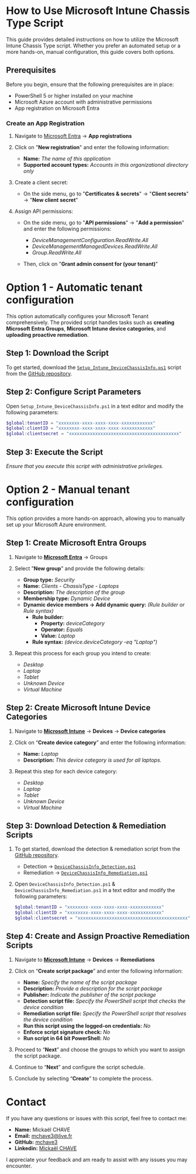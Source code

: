 # How to Use Microsoft Intune Chassis Type Script

This guide provides detailed instructions on how to utilize the Microsoft Intune Chassis Type script. Whether you prefer an automated setup or a more hands-on, manual configuration, this guide covers both options.

## Prerequisites

Before you begin, ensure that the following prerequisites are in place:

- PowerShell 5 or higher installed on your machine
- Microsoft Azure account with administrative permissions
- App registration on Microsoft Entra

### Create an App Registration

1) Navigate to [Microsoft Entra](https://portal.azure.com/) -> **App registrations**
2) Click on "**New registration**" and enter the following information:
    - **Name:** _The name of this application_
    - **Supported account types:** _Accounts in this organizational directory only_

3) Create a client secret:
    - On the side menu, go to "**Certificates & secrets**" -> "**Client secrets**" -> "**New client secret**"

4) Assign API permissions:
    - On the side menu, go to "**API permissions**" -> "**Add a permission**" and enter the following permissions:

        - _DeviceManagementConfiguration.ReadWrite.All_
        - _DeviceManagementManagedDevices.ReadWrite.All_
        - _Group.ReadWrite.All_

    - Then, click on "**Grant admin consent for (your tenant)**"

# Option 1 - Automatic tenant configuration

This option automatically configures your Microsoft Tenant comprehensively. The provided script handles tasks such as **creating Microsoft Entra Groups**, **Microsoft Intune device categories**, and **uploading proactive remediation**.

## Step 1: Download the Script

To get started, download the [`Setup_Intune_DeviceChassisInfo.ps1`](https://github.com/mchave3/DeviceChassisInfo/blob/main/Setup_Intune_DeviceChassisInfo.ps1) script from the [GitHub repository](https://github.com/mchave3/DeviceChassisInfo).


## Step 2: Configure Script Parameters

Open `Setup_Intune_DeviceChassisInfo.ps1` in a text editor and modify the following parameters:

```powershell
$global:tenantID = "xxxxxxxx-xxxx-xxxx-xxxx-xxxxxxxxxxxx"
$global:clientID = "xxxxxxxx-xxxx-xxxx-xxxx-xxxxxxxxxxxx"
$global:clientsecret = "xxxxxxxxxxxxxxxxxxxxxxxxxxxxxxxxxxxxxxxxxx"
```

## Step 3: Execute the Script

_Ensure that you execute this script with administrative privileges._

# Option 2 - Manual tenant configuration

This option provides a more hands-on approach, allowing you to manually set up your Microsoft Azure environment.

## Step 1: Create Microsoft Entra Groups

1) Navigate to **[Microsoft Entra](https://portal.azure.com/)** -> Groups
2) Select "**New group**" and provide the following details:
    - **Group type:** _Security_
    - **Name:** _Clients - ChassisType - Laptops_
    - **Description:** _The description of the group_
    - **Membership type:** _Dynamic Device_
    - **Dynamic device members -> Add dynamic query:** _(Rule builder or Rule syntax)_
        - **Rule builder:**
            - **Property:** _deviceCategory_
            - **Operator:** _Equals_
            - **Value:** _Laptop_
        - **Rule syntax:** _(device.deviceCategory -eq "Laptop")_

3) Repeat this process for each group you intend to create:

    - _Desktop_
    - _Laptop_
    - _Tablet_
    - _Unknown Device_
    - _Virtual Machine_

## Step 2: Create Microsoft Intune Device Categories

1) Navigate to **[Microsoft Intune](https://endpoint.microsoft.com/)** -> **Devices** -> **Device categories**
2) Click on “**Create device category**” and enter the following information:

    - **Name:** _Laptop_
    - **Description:** _This device category is used for all laptops._

3) Repeat this step for each device category:

    - _Desktop_
    - _Laptop_
    - _Tablet_
    - _Unknown Device_
    - _Virtual Machine_

## Step 3: Download Detection & Remediation Scripts

1) To get started, download the detection & remediation script from the [GitHub repository](https://github.com/mchave3/DeviceChassisInfo/tree/main/Remediation).

    - Detection -> [`DeviceChassisInfo_Detection.ps1`](https://github.com/mchave3/DeviceChassisInfo/blob/main/Remediation/DeviceChassisInfo_Detection.ps1) 
    - Remediation -> [`DeviceChassisInfo_Remediation.ps1`](https://github.com/mchave3/DeviceChassisInfo/blob/main/Remediation/DeviceChassisInfo_Remediation.ps1) 

2) Open `DeviceChassisInfo_Detection.ps1` & `DeviceChassisInfo_Remediation.ps1` in a text editor and modify the following parameters:

    ```powershell
    $global:tenantID = "xxxxxxxx-xxxx-xxxx-xxxx-xxxxxxxxxxxx"
    $global:clientID = "xxxxxxxx-xxxx-xxxx-xxxx-xxxxxxxxxxxx"
    $global:clientsecret = "xxxxxxxxxxxxxxxxxxxxxxxxxxxxxxxxxxxxxxxxxx"
    ```

## Step 4: Create and Assign Proactive Remediation Scripts

1) Navigate to **[Microsoft Intune](https://endpoint.microsoft.com/)** -> **Devices** -> **Remediations**
2) Click on “**Create script package**” and enter the following information:

    - **Name:** _Specify the name of the script package_
    - **Description:** _Provide a description for the script package_
    - **Publisher:** _Indicate the publisher of the script package_
    - **Detection script file:** _Specify the PowerShell script that checks the device condition_
    - **Remediation script file:** _Specify the PowerShell script that resolves the device condition_
    - **Run this script using the logged-on credentials:** _No_
    - **Enforce script signature check:** _No_
    - **Run script in 64 bit PowerShell:** _No_

3) Proceed to “**Next**” and choose the groups to which you want to assign the script package.
4) Continue to “**Next**” and configure the script schedule.
5) Conclude by selecting “**Create**” to complete the process.

# Contact

If you have any questions or issues with this script, feel free to contact me:

- **Name:** Mickaël CHAVE
- **Email:** mchave3@live.fr
- **GitHub:** [mchave3](https://github.com/mchave3)
- **Linkedin:** [Mickaël CHAVE](https://www.linkedin.com/in/micka%C3%ABl-chave-5301ba15b/)

I appreciate your feedback and am ready to assist with any issues you may encounter.